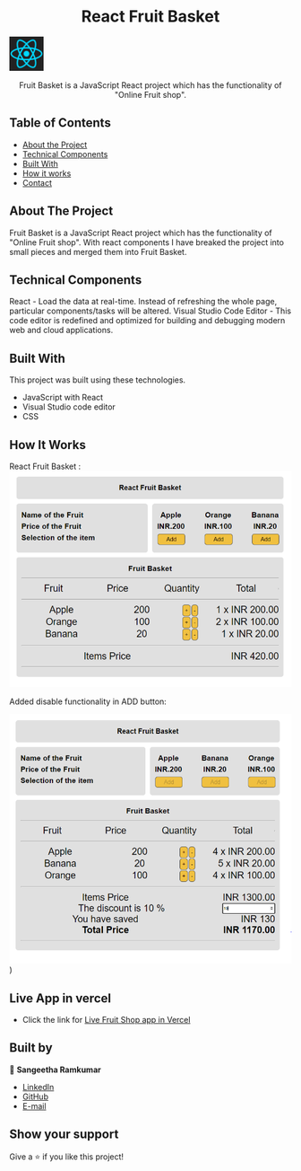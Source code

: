  <h1 align="center"> React Fruit Basket  </h1>
  <p align="center">
  
  <img width="61" alt="React" src="https://github.com/Sangi19/TO-DO-List/blob/main/Images/React.png"> &emsp;
   </p>

  <p align="center">
    Fruit Basket is a JavaScript React project which has the functionality of "Online Fruit shop". <br />
    </p>
</p>

<!-- TABLE OF CONTENTS -->

## Table of Contents

- [About the Project](#about-the-project)
- [Technical Components](#techincal-components)
- [Built With](#built-with)
- [How it works](#How-it-works)
- [Contact](#Authors)


## About The Project
Fruit Basket is a JavaScript React project which has the functionality of "Online Fruit shop". With react components I have breaked the project into small pieces and merged them into Fruit Basket.<br />
    
## Technical Components

React - Load the data at real-time. Instead of refreshing the whole page, particular components/tasks will be altered.
Visual Studio Code Editor - This code editor is redefined and optimized for building and debugging modern web and cloud applications.

## Built With

This project was built using these technologies.

- JavaScript with React
- Visual Studio code editor 
- CSS

<!-- HOW IT WORKS -->

## How It Works
 React Fruit Basket : <br>
![React Fruit Basket  - Base](https://github.com/Sangi19/fruit-basket/blob/master/Images/basic.PNG)

Added disable functionality in ADD button:

![React Fruit Basket  - disabled ADD button with discount price](https://github.com/Sangi19/fruit-basket/blob/master/Images/snip.PNG))

## Live App in vercel
- Click the link for [Live Fruit Shop app in Vercel](fruit-basket-three.vercel.app)
  
## Built by

👤 **Sangeetha Ramkumar**

- [LinkedIn](https://www.linkedin.com/in/sangeetharamkumar)
- [GitHub](https://github.com/Sangi19)
- [E-mail](sangiammu1020@gmail.com)

<!-- ACKNOWLEDGEMENTS -->

## Show your support

Give a ⭐️ if you like this project!
